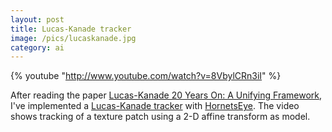 ```yaml
---
layout: post
title: Lucas-Kanade tracker
image: /pics/lucaskanade.jpg
category: ai
---
```


{% youtube "http://www.youtube.com/watch?v=8VbylCRn3iI" %}

After reading the paper [Lucas-Kanade 20 Years On: A Unifying Framework][1], I've implemented a [Lucas-Kanade tracker][3] with [HornetsEye]. The video shows tracking of a texture patch using a 2-D affine transform as model.

[1]: http://www.ri.cmu.edu/pub_files/pub3/baker_simon_2004_1/baker_simon_2004_1.pdf
[2]: http://www.ri.cmu.edu/projects/project_515.html
[3]: https://www.wedesoft.de/hornetseye-api/file.Applications.html#Lucas-Kanade_Tracker
[HornetsEye]: https://www.wedesoft.de/hornetseye-api/
